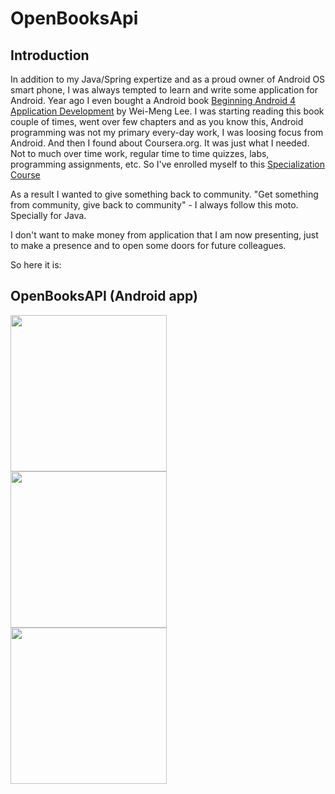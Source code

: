 # OpenBooksApi


## Introduction


In addition to my Java/Spring expertize and as a proud owner of Android OS smart phone, I was always
tempted to learn and write some application for Android. Year ago I even bought a Android book
[Beginning Android 4 Application Development](http://www.amazon.com/Beginning-Android-4-Application-Development/dp/1118199545/ref=asap_B001ITVV1E_1_1?s=books&ie=UTF8&qid=1417025391&sr=1-1)
by Wei-Meng Lee.
I was starting reading this book couple of times, went over few chapters and as you know this, Android programming was not my
primary every-day work, I was loosing focus from Android.
And then I found about Coursera.org. It was just what I needed. Not to much over time work, regular
time to time quizzes, labs, programming assignments, etc.
So I've enrolled myself to this [Specialization Course](https://www.coursera.org/specialization/mobilecloudcomputing/2?utm_medium=dashboard)

As a result I wanted to give something back to community. "Get something from community, give back to community" - I always follow this moto. Specially for Java.

I don't want to make money from application that I am now presenting, just to make a presence and to open some doors for
future colleagues.

So here it is:

## OpenBooksAPI (Android app)



<a href="https://github.com/staleks/android-books-open-api/blob/master/doc/screenshot-1.png"><img src="https://github.com/staleks/android-books-open-api/blob/master/doc/screenshot-1.png" align="left" width="250px" ></a>


<a href="https://github.com/staleks/android-books-open-api/blob/master/doc/screenshot-2.png"><img src="https://github.com/staleks/android-books-open-api/blob/master/doc/screenshot-2.png" align="left" width="250px" ></a>


<a href="https://github.com/staleks/android-books-open-api/blob/master/doc/screenshot-2.png"><img src="https://github.com/staleks/android-books-open-api/blob/master/doc/screenshot-3.png" align="left" width="250px" ></a>